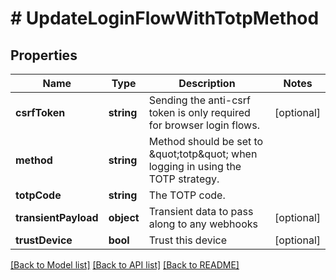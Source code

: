 # # UpdateLoginFlowWithTotpMethod

## Properties

Name | Type | Description | Notes
------------ | ------------- | ------------- | -------------
**csrfToken** | **string** | Sending the anti-csrf token is only required for browser login flows. | [optional]
**method** | **string** | Method should be set to \&quot;totp\&quot; when logging in using the TOTP strategy. |
**totpCode** | **string** | The TOTP code. |
**transientPayload** | **object** | Transient data to pass along to any webhooks | [optional]
**trustDevice** | **bool** | Trust this device | [optional]

[[Back to Model list]](../../README.md#models) [[Back to API list]](../../README.md#endpoints) [[Back to README]](../../README.md)
